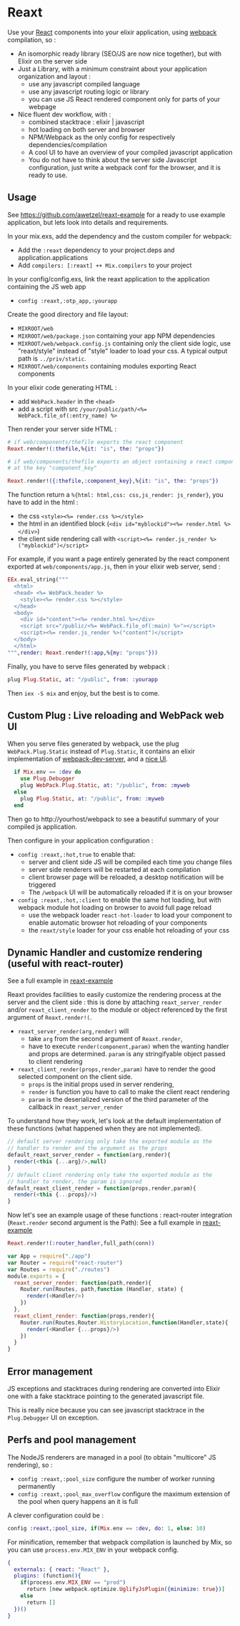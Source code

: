 Reaxt
=====

Use your [React](http://facebook.github.io/react/) components into your elixir application, using [webpack](http://webpack.github.io/) compilation, so :

- An isomorphic ready library (SEO/JS are now nice together), but with Elixir on the server side
- Just a Library, with a minimum constraint about your application organization and layout :
  - use any javascript compiled language
  - use any javascript routing logic or library
  - you can use JS React rendered component only for parts of your webpage
- Nice fluent dev workflow, with :
  - combined stacktrace : elixir | javascript
  - hot loading on both server and browser
  - NPM/Webpack as the only config for respectively dependencies/compilation
  - A cool UI to have an overview of your compiled javascript application
  - You do not have to think about the server side Javascript configuration, 
    just write a webpack conf for the browser, and it is ready to use.

## Usage ##

See https://github.com/awetzel/reaxt-example for a ready to use example
application, but lets look into details and requirements.

In your mix.exs, add the dependency and the custom compiler for webpack: 
- Add the `:reaxt` dependency to your project.deps and application.applications
- Add `compilers: [:reaxt] ++ Mix.compilers` to your project

In your config/config.exs, link the reaxt application to the
application containing the JS web app
- `config :reaxt,:otp_app,:yourapp`

Create the good directory and file layout:
- `MIXROOT/web`
- `MIXROOT/web/package.json` containing your app NPM dependencies
- `MIXROOT/web/webpack.config.js` containing only the client side
  logic, use "reaxt/style" instead of "style" loader to load your css.
  A typical output path is `../priv/static`.
- `MIXROOT/web/components` containing modules exporting React components

In your elixir code generating HTML :
- add `WebPack.header` in the `<head>`
- add a script with src `/your/public/path/<%= WebPack.file_of(:entry_name) %>` 

Then render your server side HTML :

```elixir
# if web/components/thefile exports the react component
Reaxt.render!(:thefile,%{it: "is", the: "props"})

# if web/components/thefile exports an object containing a react component
# at the key "component_key"

Reaxt.render!({:thefile,:component_key},%{it: "is", the: "props"})
```

The function return a `%{html: html,css: css,js_render: js_render}`, you have to add in the html :
- the css `<style><%= render.css %></style>`
- the html in an identified block (`<div id="myblockid"><%= render.html %></div>`)
- the client side rendering call with `<script><%= render.js_render %>("myblockid")</script>`

For example, if you want a page entirely generated by the react
component exported at `web/components/app.js`, then in your elixir web server, send :

```elixir
EEx.eval_string("""
  <html>
  <head> <%= WebPack.header %>
    <style><%= render.css %></style>
  </head>
  <body>
    <div id="content"><%= render.html %></div>
    <script src="/public/<%= WebPack.file_of(:main) %>"></script>
    <script><%= render.js_render %>("content")</script>
  </body>
  </html>
""",render: Reaxt.render!(:app,%{my: "props"}))
```

Finally, you have to serve files generated by webpack :
```elixir
plug Plug.Static, at: "/public", from: :yourapp
```

Then `iex -S mix` and enjoy, but the best is to come.

## Custom Plug : Live reloading and WebPack web UI

When you serve files generated by webpack, use the plug
`WebPack.Plug.Static` instead of `Plug.Static`, it contains 
 an elixir implementation of
 [webpack-dev-server](https://www.npmjs.com/package/webpack-dev-server),
 and a [nice UI](http://webpack.github.io/analyse/).

```elixir
  if Mix.env == :dev do 
    use Plug.Debugger
    plug WebPack.Plug.Static, at: "/public", from: :myweb
  else
    plug Plug.Static, at: "/public", from: :myweb
  end
```

Then go to http://yourhost/webpack to see a beautiful summary of
your compiled js application.

Then configure in your application configuration :
- `config :reaxt,:hot,true` to enable that:
  - server and client side JS will be compiled each time you change files
  - server side renderers will be restarted at each compilation 
  - client browser page will be reloaded, a desktop notification will be triggered
  - The `/webpack` UI will be automatically reloaded if it is on your browser
- `config :reaxt,:hot,:client` to enable the same hot loading, but
  with webpack module hot loading on browser to avoid full page reload
  - use the webpack loader `react-hot-loader` to load your
    component to enable automatic browser hot reloading of your components
  - the `reaxt/style` loader for your css enable hot reloading of your css

## Dynamic Handler and customize rendering (useful with react-router)

See a full example in [reaxt-example](https://github.com/awetzel/reaxt-example/blob/master/web/components/my_router.js)

Reaxt provides facilities to easily customize the rendering process at the
server and the client side : this is done by attaching `reaxt_server_render`
and/or `reaxt_client_render` to the module or object referenced by the first
argument of `Reaxt.render!(`.

- `reaxt_server_render(arg,render)` will 
  - take `arg` from the second argument of `Reaxt.render`, 
  - have to execute `render(component,param)` when the wanting handler and props
    are determined. `param` is any stringifyable object passed to client rendering
- `reaxt_client_render(props,render,param)` have to render the
  good selected component on the client side. 
  - `props` is the initial props used in server rendering,
  - `render` is function you have to call to make the client react rendering
  - `param` is the deserialized version of the third parameter of the callback in `reaxt_server_render`

To understand how they work, let's look at the default implementation
of these functions (what happened when they are not implemented).

```javascript
// default server rendering only take the exported module as the
// handler to render and the argument as the props
default_reaxt_server_render = function(arg,render){
  render(<this {...arg}/>,null)
}
// default client rendering only take the exported module as the
// handler to render, the param is ignored
default_reaxt_client_render = function(props,render,param){
  render(<this {...props}/>)
}
```

Now let's see an example usage of these functions : react-router
integration (`Reaxt.render` second argument is the Path):
See a full example in [reaxt-example](https://github.com/awetzel/reaxt-example/blob/master/web/components/my_router.js)

```elixir
Reaxt.render!(:router_handler,full_path(conn))
```

```javascript
var App = require("./app")
var Router = require("react-router")
var Routes = require("./routes")
module.exports = {
  reaxt_server_render: function(path,render){
    Router.run(Routes, path,function (Handler, state) {
      render(<Handler/>)
    })
  },
  reaxt_client_render: function(props,render){
    Router.run(Routes,Router.HistoryLocation,function(Handler,state){
      render(<Handler {...props}/>)
    })
  }
}
```

## Error management

JS exceptions and stacktraces during rendering are converted into
Elixir one with a fake stacktrace pointing to the generated javascript file.

This is really nice because you can see javascript stacktrace in the `Plug.Debugger` UI on exception.

## Perfs and pool management

The NodeJS renderers are managed in a pool (to obtain "multicore" JS rendering), so :

- `config :reaxt,:pool_size` configure the number of worker running permanently
- `config :reaxt,:pool_max_overflow` configure the maximum extension of the
  pool when query happens an it is full

A clever configuration could be : 

```elixir
config :reaxt,:pool_size, if(Mix.env == :dev, do: 1, else: 10)
```

For minification, remember that webpack compilation is launched by Mix, so you
can use `process.env.MIX_ENV` in your webpack config.

```elixir
{
  externals: { react: "React" },
  plugins: (function(){
    if(process.env.MIX_ENV == "prod") 
      return [new webpack.optimize.UglifyJsPlugin({minimize: true})]
    else
      return []
  })()
}
```
